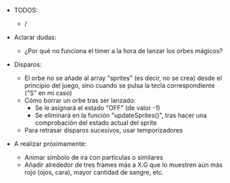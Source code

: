- TODOS:
    - /

- Aclarar dudas:
    - ¿Por qué no funciona el timer a la hora de lanzar los orbes mágicos?

- Disparos:
    - El orbe no se añade al array "sprites" (es decir, no se crea) desde el principio del juego, sino cuando se pulsa la tecla correspondiente ("S" en mi caso)
    - Cómo borrar un orbe tras ser lanzado:
        - Se le asignará el estado "OFF" (de valor -1)
        - Se eliminará en la función "updateSprites()", tras hacer una comprobación del estado actual del sprite
    - Para retrasar disparos sucesivos, usar temporizadores

- A realizar próximamente:
    - Animar símbolo de ira con partículas o similares
    - Añadir alrededor de tres frames más a X.G que lo muestren aún más rojo (ojos, cara), mayor cantidad de sangre, etc.